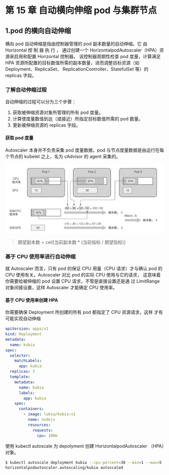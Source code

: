 # 第 15 章 自动横向伸缩 pod 与集群节点

## 1.pod 的横向自动伸缩

横向 pod 自动伸缩是指由控制器管理的 pod 副本数量的自动伸缩。它 由 Horizontal 控 制 器 执 行 ， 通过创建⼀个 HorizontalpodAutoscaler（HPA）资源来启用和配置 Horizontal 控制器。 该控制器周期性检查 pod 度量，计算满⾜ HPA 资源所配置的⽬标数值所需的副本数量，进而调整⽬标资源（如 Deployment、ReplicaSet、 ReplicationController、StatefulSet 等）的 replicas 字段。

### 了解自动伸缩过程

自动伸缩的过程可以分为三个步骤：

1. 获取被伸缩资源对象所管理的所有 pod 度量。
2. 计算使度量数值到达（或接近）所指定⽬标数值所需的 pod 数量。
3. 更新被伸缩资源的 replicas 字段。

#### 获取 pod 度量

Autoscaler 本⾝并不负责采集 pod 度量数据，pod 与节点度量数据是由运行在每个节点的 kubelet 之上，名为 cAdvisor 的 agent 采集的。

![HorizontalpodAutoscaler example](../../picture/2022-11-22-21-21-48.png)

> 期望副本数 = ceil[当前副本数 * (当前指标 / 期望指标)]

### 基于 CPU 使用率进行自动伸缩

就 Autoscaler 而⾔，只有 pod 的保证 CPU 用量（CPU 请求）才与确认
pod 的 CPU 使用有关。Autoscaler 对⽐ pod 的实际 CPU 使用与它的请求， 这意味着你需要给被伸缩的 pod 设置 CPU 请求，不管是直接设置还是通 过 LimitRange 对象间接设置，这样 Autoscaler 才能确定 CPU 使用率。

#### 基于 CPU 使用率创建 HPA

你需要确保 Deployment 所创建的所有 pod 都指定了 CPU 资源请求，这样 才有可能实现自动伸缩

```yaml
apiVersion: apps/v1
kind: Deployment
metadata:
  name: kubia
spec:
  selector:
    matchLabels:
      app: kubia
  replicas: 3
  template:
    metadata:
      name: kubia
      labels:
        app: kubia
    spec:
      containers:
        - image: luksa/kubia:v1
          name: nodejs
          resources:
            requests:
              cpu: 100m
```

使用 kubectl autoscale 为 depolyment 创建 HorizontalpodAutoscaler （HPA）对象。

```bash
$ kubectl autoscale deployment kubia --cpu-percent=30 --min=1 --max=5
horizontalpodautoscaler.autoscaling/kubia autoscaled
```
